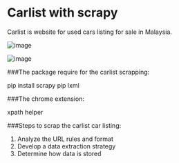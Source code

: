 # Carlist with scrapy

Carlist is website for used cars listing for sale in Malaysia. <p>
![image](https://user-images.githubusercontent.com/24800888/176110115-1be8a033-4a49-477a-92cd-ac07ea9d5932.png)<p>
![image](https://user-images.githubusercontent.com/24800888/176110991-cfb15ab8-c0c1-4f73-a358-8a69c5c5e022.png)<p>

###The package require for the carlist scrapping:<p>
pip install scrapy 
pip lxml 

###The chrome extension:<p>
xpath helper

###Steps to scrap the carlist car listing:<p>
1. Analyze the URL rules and format
2. Develop a data extraction strategy
3. Determine how data is stored
